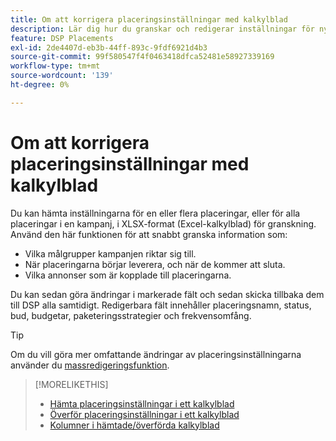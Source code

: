 ```yaml
---
title: Om att korrigera placeringsinställningar med kalkylblad
description: Lär dig hur du granskar och redigerar inställningar för nyckelplacering med hjälp av kalkylblad.
feature: DSP Placements
exl-id: 2de4407d-eb3b-44ff-893c-9fdf6921d4b3
source-git-commit: 99f580547f4f0463418dfca52481e58927339169
workflow-type: tm+mt
source-wordcount: '139'
ht-degree: 0%

---
```


# Om att korrigera placeringsinställningar med kalkylblad

Du kan hämta inställningarna för en eller flera placeringar, eller för alla placeringar i en kampanj, i XLSX-format (Excel-kalkylblad) för granskning. Använd den här funktionen för att snabbt granska information som:

* Vilka målgrupper kampanjen riktar sig till.
* När placeringarna börjar leverera, och när de kommer att sluta.
* Vilka annonser som är kopplade till placeringarna.

Du kan sedan göra ändringar i markerade fält och sedan skicka tillbaka dem till DSP alla samtidigt. Redigerbara fält innehåller placeringsnamn, status, bud, budgetar, paketeringsstrategier och frekvensomfång.

>[!TIP]
>
>Om du vill göra mer omfattande ändringar av placeringsinställningarna använder du [massredigeringsfunktion](/help/dsp/campaign-management/placements/placement-edit.md).

>[!MORELIKETHIS]
>
>* [Hämta placeringsinställningar i ett kalkylblad](qa-sheet-download.md)
>* [Överför placeringsinställningar i ett kalkylblad](qa-sheet-upload.md)
>* [Kolumner i hämtade/överförda kalkylblad](qa-sheet-columns.md)
